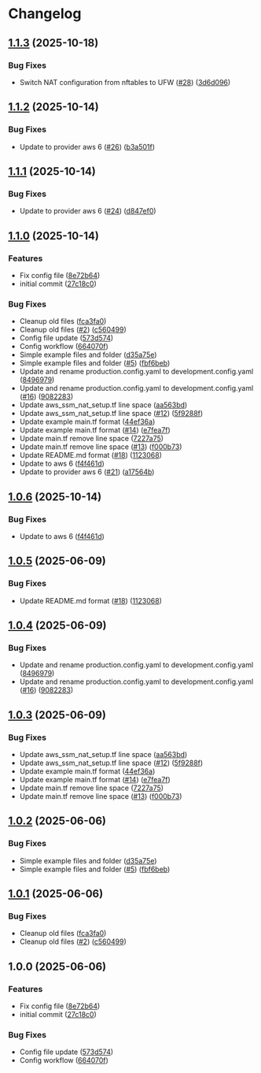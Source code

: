 # Changelog

## [1.1.3](https://github.com/magenx/terraform-aws-vpc/compare/v1.1.2...v1.1.3) (2025-10-18)


### Bug Fixes

* Switch NAT configuration from nftables to UFW ([#28](https://github.com/magenx/terraform-aws-vpc/issues/28)) ([3d6d096](https://github.com/magenx/terraform-aws-vpc/commit/3d6d0964dc13ab218fd3941d9711398b0c3da1fc))

## [1.1.2](https://github.com/magenx/terraform-aws-vpc/compare/v1.1.1...v1.1.2) (2025-10-14)


### Bug Fixes

* Update to provider aws 6 ([#26](https://github.com/magenx/terraform-aws-vpc/issues/26)) ([b3a501f](https://github.com/magenx/terraform-aws-vpc/commit/b3a501f6996c44c13899e8993b2c0bf28356358f))

## [1.1.1](https://github.com/magenx/terraform-aws-vpc/compare/v1.1.0...v1.1.1) (2025-10-14)


### Bug Fixes

* Update to provider aws 6 ([#24](https://github.com/magenx/terraform-aws-vpc/issues/24)) ([d847ef0](https://github.com/magenx/terraform-aws-vpc/commit/d847ef0672fffcf68df0eb41e5ebf551f9dd07e7))

## [1.1.0](https://github.com/magenx/terraform-aws-vpc/compare/v1.0.6...v1.1.0) (2025-10-14)


### Features

* Fix config file ([8e72b64](https://github.com/magenx/terraform-aws-vpc/commit/8e72b64e69190391450b2987fe1d6724c7e24624))
* initial commit ([27c18c0](https://github.com/magenx/terraform-aws-vpc/commit/27c18c0a3bd3160d2c39f6287bf29b5943d96d01))


### Bug Fixes

* Cleanup old files ([fca3fa0](https://github.com/magenx/terraform-aws-vpc/commit/fca3fa0424e0941fe3bd4f57c68eadf8468bc223))
* Cleanup old files ([#2](https://github.com/magenx/terraform-aws-vpc/issues/2)) ([c560499](https://github.com/magenx/terraform-aws-vpc/commit/c560499d89185f3c3c42bf10661b94e1c08adfbe))
* Config file update ([573d574](https://github.com/magenx/terraform-aws-vpc/commit/573d574504a61fb73d2ac50e929bfb959ec348e7))
* Config workflow ([664070f](https://github.com/magenx/terraform-aws-vpc/commit/664070f6ae29cb9e5b05a59eb144ad5b844219b9))
* Simple example files and folder ([d35a75e](https://github.com/magenx/terraform-aws-vpc/commit/d35a75ee64140a290851633ffc19129c1ae70594))
* Simple example files and folder ([#5](https://github.com/magenx/terraform-aws-vpc/issues/5)) ([fbf6beb](https://github.com/magenx/terraform-aws-vpc/commit/fbf6bebb4d89e44f22e8ccdd9880e0512d019886))
* Update and rename production.config.yaml to development.config.yaml ([8496979](https://github.com/magenx/terraform-aws-vpc/commit/8496979e89193318c6e893b55abb4d032421454b))
* Update and rename production.config.yaml to development.config.yaml ([#16](https://github.com/magenx/terraform-aws-vpc/issues/16)) ([9082283](https://github.com/magenx/terraform-aws-vpc/commit/90822834d7301ae471724a82926335dfd0e92f08))
* Update aws_ssm_nat_setup.tf line space ([aa563bd](https://github.com/magenx/terraform-aws-vpc/commit/aa563bd7ea6373126a5195897f09ea02491fde64))
* Update aws_ssm_nat_setup.tf line space ([#12](https://github.com/magenx/terraform-aws-vpc/issues/12)) ([5f9288f](https://github.com/magenx/terraform-aws-vpc/commit/5f9288fb6ad2e47dafb6149ad56636621d19d188))
* Update example main.tf format ([44ef36a](https://github.com/magenx/terraform-aws-vpc/commit/44ef36a6a485597d795bb511181012d57ec54c08))
* Update example main.tf format ([#14](https://github.com/magenx/terraform-aws-vpc/issues/14)) ([e7fea7f](https://github.com/magenx/terraform-aws-vpc/commit/e7fea7fd8c29c748724c8e07d64b1e920a9d2394))
* Update main.tf remove line space ([7227a75](https://github.com/magenx/terraform-aws-vpc/commit/7227a75c0dc4d45d4b924619e99a16a983c66d71))
* Update main.tf remove line space ([#13](https://github.com/magenx/terraform-aws-vpc/issues/13)) ([f000b73](https://github.com/magenx/terraform-aws-vpc/commit/f000b73abbe9a2d7aed05e19966dace633c835d2))
* Update README.md format ([#18](https://github.com/magenx/terraform-aws-vpc/issues/18)) ([1123068](https://github.com/magenx/terraform-aws-vpc/commit/112306849e0fae210a5800f9246062a1de0e72f8))
* Update to aws 6 ([f4f461d](https://github.com/magenx/terraform-aws-vpc/commit/f4f461d22c9254735ec9ac823d0f034fd52cf12d))
* Update to provider aws 6 ([#21](https://github.com/magenx/terraform-aws-vpc/issues/21)) ([a17564b](https://github.com/magenx/terraform-aws-vpc/commit/a17564bab63e91f025d81a69505d4fb9c70190bd))

## [1.0.6](https://github.com/magenx/terraform-aws-vpc/compare/v1.0.5...v1.0.6) (2025-10-14)


### Bug Fixes

* Update to aws 6 ([f4f461d](https://github.com/magenx/terraform-aws-vpc/commit/f4f461d22c9254735ec9ac823d0f034fd52cf12d))

## [1.0.5](https://github.com/magenx/terraform-aws-vpc/compare/v1.0.4...v1.0.5) (2025-06-09)


### Bug Fixes

* Update README.md format ([#18](https://github.com/magenx/terraform-aws-vpc/issues/18)) ([1123068](https://github.com/magenx/terraform-aws-vpc/commit/112306849e0fae210a5800f9246062a1de0e72f8))

## [1.0.4](https://github.com/magenx/terraform-aws-vpc/compare/v1.0.3...v1.0.4) (2025-06-09)


### Bug Fixes

* Update and rename production.config.yaml to development.config.yaml ([8496979](https://github.com/magenx/terraform-aws-vpc/commit/8496979e89193318c6e893b55abb4d032421454b))
* Update and rename production.config.yaml to development.config.yaml ([#16](https://github.com/magenx/terraform-aws-vpc/issues/16)) ([9082283](https://github.com/magenx/terraform-aws-vpc/commit/90822834d7301ae471724a82926335dfd0e92f08))

## [1.0.3](https://github.com/magenx/terraform-aws-vpc/compare/v1.0.2...v1.0.3) (2025-06-09)


### Bug Fixes

* Update aws_ssm_nat_setup.tf line space ([aa563bd](https://github.com/magenx/terraform-aws-vpc/commit/aa563bd7ea6373126a5195897f09ea02491fde64))
* Update aws_ssm_nat_setup.tf line space ([#12](https://github.com/magenx/terraform-aws-vpc/issues/12)) ([5f9288f](https://github.com/magenx/terraform-aws-vpc/commit/5f9288fb6ad2e47dafb6149ad56636621d19d188))
* Update example main.tf format ([44ef36a](https://github.com/magenx/terraform-aws-vpc/commit/44ef36a6a485597d795bb511181012d57ec54c08))
* Update example main.tf format ([#14](https://github.com/magenx/terraform-aws-vpc/issues/14)) ([e7fea7f](https://github.com/magenx/terraform-aws-vpc/commit/e7fea7fd8c29c748724c8e07d64b1e920a9d2394))
* Update main.tf remove line space ([7227a75](https://github.com/magenx/terraform-aws-vpc/commit/7227a75c0dc4d45d4b924619e99a16a983c66d71))
* Update main.tf remove line space ([#13](https://github.com/magenx/terraform-aws-vpc/issues/13)) ([f000b73](https://github.com/magenx/terraform-aws-vpc/commit/f000b73abbe9a2d7aed05e19966dace633c835d2))

## [1.0.2](https://github.com/magenx/terraform-aws-vpc/compare/v1.0.1...v1.0.2) (2025-06-06)


### Bug Fixes

* Simple example files and folder ([d35a75e](https://github.com/magenx/terraform-aws-vpc/commit/d35a75ee64140a290851633ffc19129c1ae70594))
* Simple example files and folder ([#5](https://github.com/magenx/terraform-aws-vpc/issues/5)) ([fbf6beb](https://github.com/magenx/terraform-aws-vpc/commit/fbf6bebb4d89e44f22e8ccdd9880e0512d019886))

## [1.0.1](https://github.com/magenx/terraform-aws-vpc/compare/v1.0.0...v1.0.1) (2025-06-06)


### Bug Fixes

* Cleanup old files ([fca3fa0](https://github.com/magenx/terraform-aws-vpc/commit/fca3fa0424e0941fe3bd4f57c68eadf8468bc223))
* Cleanup old files ([#2](https://github.com/magenx/terraform-aws-vpc/issues/2)) ([c560499](https://github.com/magenx/terraform-aws-vpc/commit/c560499d89185f3c3c42bf10661b94e1c08adfbe))

## 1.0.0 (2025-06-06)


### Features

* Fix config file ([8e72b64](https://github.com/magenx/terraform-aws-vpc/commit/8e72b64e69190391450b2987fe1d6724c7e24624))
* initial commit ([27c18c0](https://github.com/magenx/terraform-aws-vpc/commit/27c18c0a3bd3160d2c39f6287bf29b5943d96d01))


### Bug Fixes

* Config file update ([573d574](https://github.com/magenx/terraform-aws-vpc/commit/573d574504a61fb73d2ac50e929bfb959ec348e7))
* Config workflow ([664070f](https://github.com/magenx/terraform-aws-vpc/commit/664070f6ae29cb9e5b05a59eb144ad5b844219b9))
